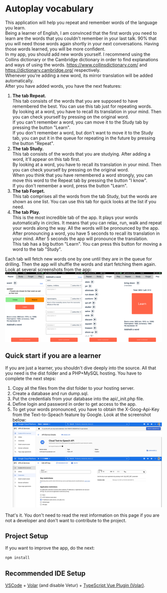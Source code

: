 # Autoplay vocabulary

This application will help you repeat and remember words of the language you learn.<br>
Being a learner of English, I am convinced that the first words you need to learn are the words that you couldn't remember in your last talk.
90% that you will need those words again shortly in your next conversations. Having those words learned, you will be more confident.<br>
In my app, you should add new words yourself. I recommend using the Collins dictionary or the Cambridge dictionary in order to find explanations and ways of using the words.
https://www.collinsdictionary.com/ and https://dictionary.cambridge.org/ respectively.<br>
Whenever you're adding a new word, its mirror translation will be added automatically.<br>
After you have added words, you have the next features:
1. <b>The tab Repeat.</b><br>
This tab consists of the words that you are supposed to have remembered the best. You can use this tab just for repeating words.<br>
By looking at a word, you have to recall its translation in your mind. Then you can check yourself by pressing on the original word.<br>
If you can't remember a word, you can move it to the Study tab by pressing the button "Learn".<br>
If you don't remember a word, but don't want to move it to the Study tab, you can put it in the queue for repeating in the future by pressing the button "Repeat".
2. <b>The tab Study.</b><br>
This tab consists of the words that you are studying. After adding a word, it'll appear on this tab first.<br>
By looking at a word, you have to recall its translation in your mind. Then you can check yourself by pressing on the original word.<br>
When you think that you have remembered a word strongly, you can move this word to the Repeat tab by pressing the button "I know".<br>
If you don't remember a word, press the button "Learn".
3. <b>The tab Forget.</b><br>
This tab comprises all the words from the tab Study, but the words are shown as one list. You can use this tab for quick looks at the list if you need.
4. <b>The tab Play.</b><br>
This is the most incredible tab of the app. It plays your words automatically in circles. It means that you can relax, run, walk and repeat your words along the way. All the words will be pronounced by the app. After pronouncing a word, you have 5 seconds to recall its translation in your mind. After 5 seconds the app will pronounce the translation.<br>
This tab has a big button "Learn". You can press this button for moving a word to the tab "Study".

Each tab will fetch new words one by one until they are in the queue for drilling. Then the app will shuffle the words and start fetching them again.<br>
Look at several screenshots from the app:
![Screenshots](/screenshots.jpg)

## Quick start if you are a learner

If you are just a learner, you shouldn't dive deeply into the source. All that you need is the dist folder and a PHP+MySQL hosting.
You have to complete the next steps:
1. Copy all the files from the dist folder to your hosting server.
2. Create a database and run dump.sql.
3. Put the credentials from your database into the api/_init.php file.
4. Define login and password in order to get access to the app.
5. To get your words pronounced, you have to obtain the X-Goog-Api-Key from the Text-to-Speach feature by Google. Look at the screenshot below:
![Text to speach credentials](/text-to-speach.jpg)

That's it. You don't need to read the rest information on this page if you are not a developer and don't want to contribute to the project.

## Project Setup

If you want to improve the app, do the next:
```sh
npm install
```

## Recommended IDE Setup

[VSCode](https://code.visualstudio.com/) + [Volar](https://marketplace.visualstudio.com/items?itemName=johnsoncodehk.volar) (and disable Vetur) + [TypeScript Vue Plugin (Volar)](https://marketplace.visualstudio.com/items?itemName=johnsoncodehk.vscode-typescript-vue-plugin).
